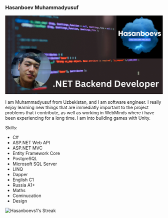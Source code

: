 ### Hasanboev Muhammadyusuf
![](https://github.com/Hasanboevs1/Hasanboevs1/blob/main/NET%20Backend%20Developer.jpg?raw=true)

I am Muhammadyusuf from Uzbekistan, and I am software engineer. I really enjoy learning new things that are immediatly important to the project problems that i contribute, as well as working in WebMinds where i have been experiencing for a long time. I am into building games with Unity.

 Skills:
 - C#
 - ASP.NET Web API
 - ASP.NET MVC
 - Entity Framework Core
 - PostgreSQL
 - Microsoft SQL Server
 - LINQ
 - Dapper
 - English C1
 - Russia A1+
 - Maths
 - Cominucation
 - Design



![Hasanboevs1's Streak](https://github-readme-streak-stats.herokuapp.com/?user=Hasanboevs1&theme=vue-dark&hide_border=false)
